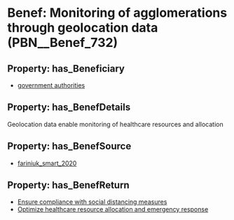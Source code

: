 # Benef: __Monitoring of agglomerations through geolocation data__ (PBN__Benef_732)

## Property: has_Beneficiary

* [government authorities](../Stakeholder/PBN__Stakeholder_302)

## Property: has_BenefDetails

Geolocation data enable monitoring of healthcare resources and allocation

## Property: has_BenefSource

* [fariniuk_smart_2020](../Article/PBN__Article_143)

## Property: has_BenefReturn

* [Ensure compliance with social distancing measures](../BenefReturn/PBN__BenefReturn_786)
* [Optimize healthcare resource allocation and emergency response](../BenefReturn/PBN__BenefReturn_789)

